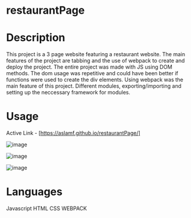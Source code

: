 # restaurantPage

# Description
  This project is a 3 page website featuring a restaurant website. The main features of the project are tabbing and the use of webpack to create and deploy the project. The entire project was made with JS using DOM methods. The dom usage was repetitive and could have been better if functions were used to create the div elements. Using webpack was the main feature of this project. Different modules, exporting/importing and setting up the neccessary framework for modules. 
  
# Usage 

Active Link - [https://aslamf.github.io/restaurantPage/]

![image](https://user-images.githubusercontent.com/86327031/215368327-69f57a73-0ac1-48b6-a2c0-2a5d23c3b5e6.png)

![image](https://user-images.githubusercontent.com/86327031/215368375-328fe18b-1f5b-4c87-b854-f6508b912983.png)

![image](https://user-images.githubusercontent.com/86327031/215368395-a6ff0b4f-14cd-403a-b7ee-aa54e37534cf.png)

# Languages

Javascript
HTML
CSS
WEBPACK
